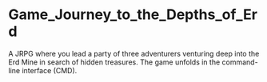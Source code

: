 # Game_Journey_to_the_Depths_of_Erd
A JRPG where you lead a party of three adventurers venturing deep into the Erd Mine in search of hidden treasures. The game unfolds in the command-line interface (CMD).
